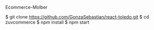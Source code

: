 Ecommerce-Molber

$ git clone https://github.com/GonzaSebastian/react-toledo.git
$ cd zuvcommerce
$ npm install
$ npm start
